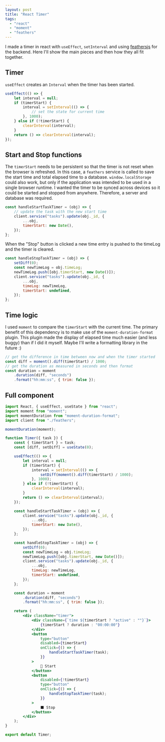 ```yaml
---
layout: post
title: "React Timer"
tags:
  - "react"
  - "moment"
  - "feathers"
---
```


I made a timer in react with `useEffect`, `setInterval` and using [feathersjs](https://feathersjs.com/) for the backend. Here I'll show the main pieces and then how they all fit together.

## Timer

`useEffect` creates an `Interval` when the timer has been started.

```js
useEffect(() => {
	let interval = null;
	if (timerStart) {
		interval = setInterval(() => {
			// set the state for current time
		}, 1000);
	} else if (!timerStart) {
		clearInterval(interval);
	}
	return () => clearInterval(interval);
});
```

## Start and Stop functions

The `timerStart` needs to be persistent so that the timer is not reset when the browser is refreshed. In this case, a `feathers` service is called to save the start time and total elapsed time to a database. `window.localStorage` could also work, but only if the application was intended to be used in a single browser runtime. I wanted the timer to be synced across devices so it could be started and stopped from anywhere. Therefore, a server and database was required.

```js
const handleStartTaskTimer = (obj) => {
	// update the task with the new start time
	client.service("tasks").update(obj._id, {
		...obj,
		timerStart: new Date(),
	});
};
```

When the "Stop" button is clicked a new time entry is pushed to the timeLog and the timer is cleared.

```js
const handleStopTaskTimer = (obj) => {
	setDiff(0);
	const newTimeLog = obj.timeLog;
	newTimeLog.push([obj.timerStart, new Date()]);
	client.service("tasks").update(obj._id, {
		...obj,
		timeLog: newTimeLog,
		timerStart: undefined,
	});
};
```

## Time logic

I used `moment` to compare the `timerStart` with the current time. The primary benefit of this dependency is to make use of the `moment-duration-format` plugin. This plugin made the display of elapsed time much easier (and less buggy) than if I did it myself. Maybe I'll write a formatting library in the future :)

```js
// get the difference in time between now and when the timer started
const diff = moment().diff(timerStart) / 1000;
// get the duration as measured in seconds and then format
const duration = moment
	.duration(diff, "seconds")
	.format("hh:mm:ss", { trim: false });
```

## Full component

```jsx
import React, { useEffect, useState } from "react";
import moment from "moment";
import momentDuration from "moment-duration-format";
import client from "./feathers";

momentDuration(moment);

function Timer({ task }) {
	const { timerStart } = task;
	const [diff, setDiff] = useState(0);

	useEffect(() => {
		let interval = null;
		if (timerStart) {
			interval = setInterval(() => {
				setDiff(moment().diff(timerStart) / 1000);
			}, 1000);
		} else if (!timerStart) {
			clearInterval(interval);
		}
		return () => clearInterval(interval);
	});

	const handleStartTaskTimer = (obj) => {
		client.service("tasks").update(obj._id, {
			...obj,
			timerStart: new Date(),
		});
	};

	const handleStopTaskTimer = (obj) => {
		setDiff(0);
		const newTimeLog = obj.timeLog;
		newTimeLog.push([obj.timerStart, new Date()]);
		client.service("tasks").update(obj._id, {
			...obj,
			timeLog: newTimeLog,
			timerStart: undefined,
		});
	};

	const duration = moment
		.duration(diff, "seconds")
		.format("hh:mm:ss", { trim: false });

	return (
		<div className="timer">
			<div className={`time ${timerStart ? "active" : ""}`}>
				{timerStart ? duration : "00:00:00"}
			</div>
			<button
				type="button"
				disabled={timerStart}
				onClick={() => {
					handleStartTaskTimer(task);
				}}
			>
				🔴 Start
			</button>
			<button
				disabled={!timerStart}
				type="button"
				onClick={() => {
					handleStopTaskTimer(task);
				}}
			>
				⬛ Stop
			</button>
		</div>
	);
}

export default Timer;
```
